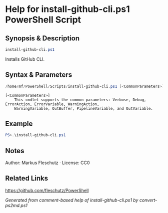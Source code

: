 # Help for install-github-cli.ps1 PowerShell Script

## Synopsis & Description
```powershell
install-github-cli.ps1
```

Installs GitHub CLI.

## Syntax & Parameters
```powershell
/home/mf/PowerShell/Scripts/install-github-cli.ps1 [<CommonParameters>]
```

```
[<CommonParameters>]
    This cmdlet supports the common parameters: Verbose, Debug, ErrorAction, ErrorVariable, WarningAction, 
    WarningVariable, OutBuffer, PipelineVariable, and OutVariable.
```

## Example
```powershell
PS>.\install-github-cli.ps1
```


## Notes
Author: Markus Fleschutz · License: CC0

## Related Links
https://github.com/fleschutz/PowerShell

*Generated from comment-based help of install-github-cli.ps1 by convert-ps2md.ps1*
